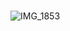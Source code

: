 # 

![IMG_1853](https://user-images.githubusercontent.com/81396030/206644515-770b2231-76a8-4e39-8a4e-a476b9c07b0e.png)

